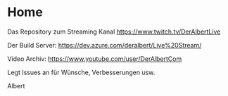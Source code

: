 # Home

Das Repository zum Streaming Kanal https://www.twitch.tv/DerAlbertLive

Der Build Server: https://dev.azure.com/deralbert/Live%20Stream/

Video Archiv: https://www.youtube.com/user/DerAlbertCom

Legt Issues an für Wünsche, Verbesserungen usw.

Albert
